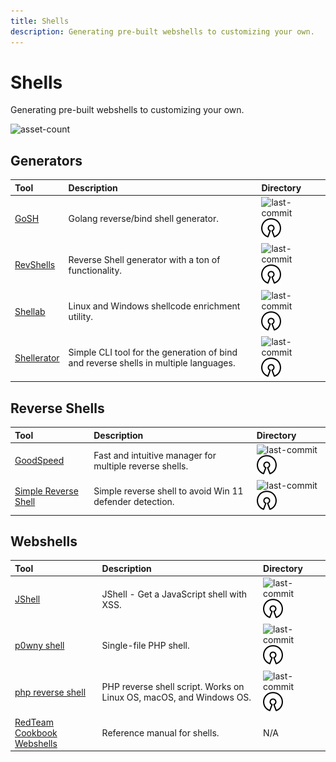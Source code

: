```yaml
---
title: Shells
description: Generating pre-built webshells to customizing your own.
---
```


# Shells

Generating pre-built webshells to customizing your own.

![asset-count](https://img.shields.io/badge/Tools%20%26%20Resources%20Available-7-A65F5F?style=for-the-badge)

## Generators

| Tool | Description | Directory |
| :--- | :--- | :--- |
| [GoSH](https://github.com/redcode-labs/GoSH) | Golang reverse/bind shell generator. | ![last-commit](https://img.shields.io/github/last-commit/redcode-labs/GoSH?color=a65f5f&style=flat-square) ![opensource](../../assets/img/icons/open-source.png) |
| [RevShells](https://www.revshells.com/) | Reverse Shell generator with a ton of functionality. | ![last-commit](https://img.shields.io/github/last-commit/0dayCTF/reverse-shell-generator?color=a65f5f&style=flat-square) ![opensource](../../assets/img/icons/open-source.png) |
| [Shellab](https://github.com/redcode-labs/Shellab) | Linux and Windows shellcode enrichment utility. | ![last-commit](https://img.shields.io/github/last-commit/redcode-labs/Shellab?color=a65f5f&style=flat-square) ![opensource](../../assets/img/icons/open-source.png)
| [Shellerator](https://github.com/ShutdownRepo/shellerator) | Simple CLI tool for the generation of bind and reverse shells in multiple languages. | ![last-commit](https://img.shields.io/github/last-commit/ShutdownRepo/shellerator?color=a65f5f&style=flat-square) ![opensource](../../assets/img/icons/open-source.png)

## Reverse Shells

| Tool | Description | Directory |
| :--- | :--- | :--- |
| [GoodSpeed](https://github.com/redcode-labs/GodSpeed) | Fast and intuitive manager for multiple reverse shells. | ![last-commit](https://img.shields.io/github/last-commit/redcode-labs/GodSpeed?color=a65f5f&style=flat-square) ![opensource](../../assets/img/icons/open-source.png) |
| [Simple Reverse Shell](https://github.com/tihanyin/Simple-Reverse-Shell) | Simple reverse shell to avoid Win 11 defender detection. | ![last-commit](https://img.shields.io/github/last-commit/tihanyin/Simple-Reverse-Shell?color=a65f5f&style=flat-square) ![opensource](../../assets/img/icons/open-source.png) |

## Webshells

| Tool | Description | Directory |
| :--- | :--- | :--- |
| [JShell](https://github.com/s0md3v/JShell) | JShell - Get a JavaScript shell with XSS. | ![last-commit](https://img.shields.io/github/last-commit/s0md3v/JShell?color=a65f5f&style=flat-square) ![opensource](../../assets/img/icons/open-source.png) |
| [p0wny shell](https://github.com/flozz/p0wny-shell) |  Single-file PHP shell.  | ![last-commit](https://img.shields.io/github/last-commit/flozz/p0wny-shell?color=a65f5f&style=flat-square) ![opensource](../../assets/img/icons/open-source.png) |
| [php reverse shell](https://github.com/ivan-sincek/php-reverse-shell) | PHP reverse shell script. Works on Linux OS, macOS, and Windows OS. | ![last-commit](https://img.shields.io/github/last-commit/ivan-sincek/php-reverse-shell?color=a65f5f&style=flat-square) ![opensource](../../assets/img/icons/open-source.png) |
| [RedTeam Cookbook Webshells](https://gnnr.net/redteam_cookbook/foothold/webshells/) | Reference manual for shells.  | N/A |